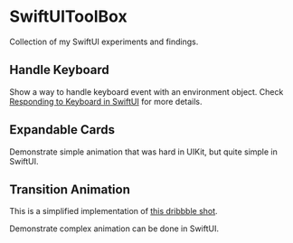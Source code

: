 # SwiftUIToolBox

Collection of my SwiftUI experiments and findings.

## Handle Keyboard

Show a way to handle keyboard event with an environment object. Check [Responding to Keyboard in SwiftUI](https://github.com/Jimmy-Lee/Notes/blob/master/Notes/Responding%20to%20Keyboard%20in%20SwiftUI.md) for more details.

## Expandable Cards

Demonstrate simple animation that was hard in UIKit, but quite simple in SwiftUI.

## Transition Animation

This is a simplified implementation of [this dribbble shot](https://dribbble.com/shots/1850527-Music-Player-Transition).

Demonstrate complex animation can be done in SwiftUI.
